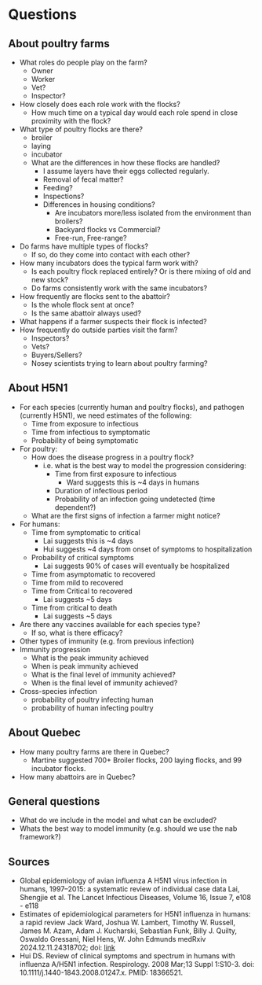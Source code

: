 # Questions

## About poultry farms

- What roles do people play on the farm?
  - Owner
  - Worker
  - Vet?
  - Inspector?
- How closely does each role work with the flocks?
  - How much time on a typical day would each role spend in close proximity with the flock?
- What type of poultry flocks are there?
  - broiler
  - laying
  - incubator
  - What are the differences in how these flocks are handled?
    - I assume layers have their eggs collected regularly.
    - Removal of fecal matter?
    - Feeding?
    - Inspections?
    - Differences in housing conditions?
      - Are incubators more/less isolated from the environment than broilers?
      - Backyard flocks vs Commercial?
      - Free-run, Free-range?
- Do farms have multiple types of flocks?
  - If so, do they come into contact with each other?
- How many incubators does the typical farm work with?
  - Is each poultry flock replaced entirely? Or is there mixing of old and new stock?
  - Do farms consistently work with the same incubators?
- How frequently are flocks sent to the abattoir?
  - Is the whole flock sent at once?
  - Is the same abattoir always used?
- What happens if a farmer suspects their flock is infected?
- How frequently do outside parties visit the farm?
  - Inspectors?
  - Vets?
  - Buyers/Sellers?
  - Nosey scientists trying to learn about poultry farming?

## About H5N1

- For each species (currently human and poultry flocks),
and pathogen (currently H5N1), we need estimates of the following:
  - Time from exposure to infectious
  - Time from infectious to symptomatic
  - Probability of being symptomatic
- For poultry:
  - How does the disease progress in a poultry flock?
    - i.e. what is the best way to model the progression considering:
      - Time from first exposure to infectious
        - Ward suggests this is ~4 days in humans
      - Duration of infectious period
      - Probability of an infection going undetected (time dependent?)
  - What are the first signs of infection a farmer might notice?
- For humans:
  - Time from symptomatic to critical
    - Lai suggests this is ~4 days
    - Hui suggests ~4 days from onset of symptoms to hospitalization
  - Probability of critical symptoms
    - Lai suggests 90% of cases will eventually be hospitalized
  - Time from asymptomatic to recovered
  - Time from mild to recovered
  - Time from Critical to recovered
    - Lai suggests ~5 days
  - Time from critical to death
    - Lai suggests ~5 days
- Are there any vaccines available for each species type?
  - If so, what is there efficacy?
- Other types of immunity (e.g. from previous infection)
- Immunity progression
  - What is the peak immunity achieved
  - When is peak immunity achieved
  - What is the final level of immunity achieved?
  - When is the final level of immunity achieved?
- Cross-species infection
  - probability of poultry infecting human
  - probability of human infecting poultry

## About Quebec

- How many poultry farms are there in Quebec?
  - Martine suggested 700+ Broiler flocks, 200 laying flocks, and 99 incubator flocks.
- How many abattoirs are in Quebec?

## General questions

- What do we include in the model and what can be excluded?
- Whats the best way to model immunity (e.g. should we use the nab framework?)

## Sources

- Global epidemiology of avian influenza A H5N1 virus infection in humans, 1997–2015: a systematic review of individual case data
    Lai, Shengjie et al. The Lancet Infectious Diseases, Volume 16, Issue 7, e108 - e118
- Estimates of epidemiological parameters for H5N1 influenza in humans: a rapid review
    Jack Ward, Joshua W. Lambert, Timothy W. Russell, James M. Azam, Adam J. Kucharski, Sebastian Funk, Billy J. Quilty, Oswaldo Gressani, Niel Hens, W. John Edmunds
    medRxiv 2024.12.11.24318702; doi: [link](https://doi.org/10.1101/2024.12.11.24318702)
- Hui DS. Review of clinical symptoms and spectrum in humans with influenza A/H5N1 infection. Respirology. 2008 Mar;13 Suppl 1:S10-3. doi: 10.1111/j.1440-1843.2008.01247.x. PMID: 18366521.
